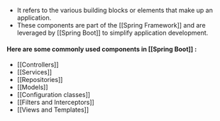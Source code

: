 - It refers to the various building blocks or elements that make up an application. 
- These components are part of the [[Spring Framework]] and are leveraged by [[Spring Boot]] to simplify application development.


#### Here are some commonly used components in [[Spring Boot]] :
- [[Controllers]]
- [[Services]]
- [[Repositories]]
- [[Models]]
- [[Configuration classes]]
- [[Filters and Interceptors]]
- [[Views and Templates]]